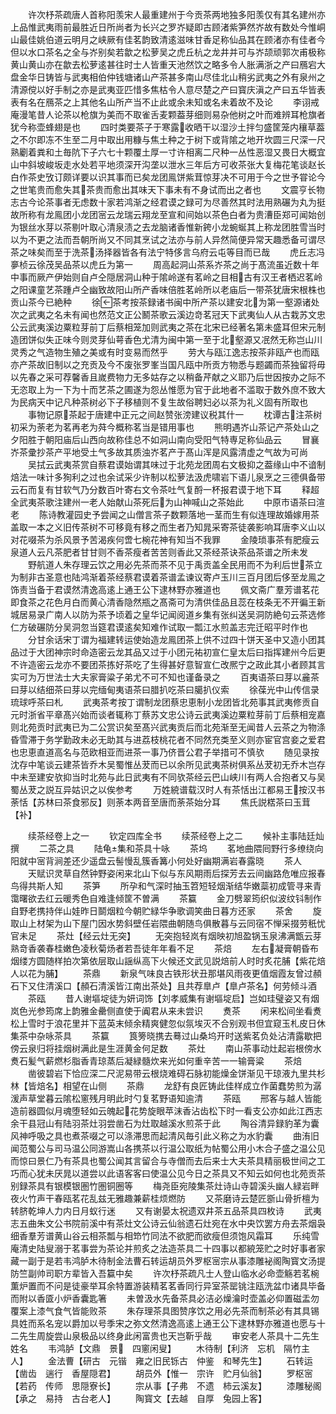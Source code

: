 <!-- { "loadSidebar": true } -->
　　许次杼茶疏唐人首称阳羡宋人最重建州于今贡茶两地独多阳羡仅有其名建州亦上品惟武夷雨前最胜近日所尚者为长兴之罗岕疑即古顾渚紫笋然岕故有数处今惟峒山最佳姚伯道云明月之峡厥有佳茗韵致清逺滋味甘香足称仙品其在顾渚亦有佳者今但以水口茶名之全与岕别矣若歙之松萝吴之虎丘杭之龙井并可与岕颉顽郭次甫极称黄山黄山亦在歙去松萝逺甚往时士人皆重天池然饮之略多令人胀满浙之产曰鴈宕大盘金华日铸皆与武夷相伯仲钱塘诸山产茶甚多南山尽佳北山稍劣武夷之外有泉州之清源傥以好手制之亦是武夷亚匹惜多焦枯令人意尽楚之产曰寳庆滇之产曰五华皆表表有名在鴈茶之上其他名山所产当不止此或余未知或名未着故不及论
　　李诩戒庵漫笔昔人论茶以枪旗为美而不取雀舌麦颗葢芽细则易杂他树之叶而难辨耳枪旗者犹今称壶蜂翅是也
　　四时类要茶子于寒露收晒干以湿沙土拌匀盛筐笼内穰草葢之不尔即冻不生至二月中取出用糠与焦土种之于树下或背隂之地开坎圆三尺深一尺熟劚着粪和土毎阬下子六七十颗覆土厚一寸许相离二尺种一丛性恶湿又畏日大概宜山中斜坡峻坂走水处若平地须深开沟垄以泄水三年后方可收茶张大复梅花笔谈赵长白作茶史攷订颇详要以识其事而已矣龙团鳯饼紫茸惊芽决不可用于今之世予甞论今之世笔贵而愈失其茶贵而愈出其味天下事未有不身试而出之者也
　　文震亨长物志古今论茶事者无虑数十家若鸿渐之经君谟之録可为尽善然其时法用熟碾为丸为挺故所称有龙鳯团小龙团宻云龙瑞云翔龙至宣和间始以茶色白者为贵漕臣郑可闻始创为银丝水芽以茶剔叶取心清泉渍之去龙脑诸香惟新銙小龙蜿蜒其上称龙团胜雪当时以为不更之法而吾朝所尚又不同其烹试之法亦与前人异然简便异常天趣悉备可谓尽茶之味矣而至于洗茶汤择器皆各有法宁特侈言乌府云屯等目而已哉
　　虎丘志冯夣桢云徐茂吴品茶以虎丘为第一
　　周高起洞山茶系岕茶之尚于髙流虽近数十年中事而厥产伊始则自卢仝隠居洞山种于隂岭遂有茗岭之目相古有汉王者栖迟茗岭之阳课童艺茶踵卢仝幽致故阳山所产香味倍胜茗岭所以老庙后一带茶犹唐宋根株也贡山茶今已絶种
　　徐茶考按茶録诸书闽中所产茶以建安北为第一壑源诸处次之武夷之名未有闻也然范文正公鬭茶歌云溪边竒茗冠天下武夷仙人从古栽苏文忠公云武夷溪边粟粒芽前丁后蔡相笼加则武夷之茶在北宋已经著名第未盛耳但宋元制造团饼似失正味今则灵芽仙萼香色尤清为闽中第一至于北壑源又冺然无称岂山川灵秀之气造物生殖之美或有时变易而然乎
　　劳大与瓯江逸志按茶非瓯产也而瓯亦产茶故旧制以之充贡及今不废张罗峯当国凡瓯中所贡方物悉与题蠲而茶独留将毋以先春之采可荐馨香且嵗费物力无多姑存之以稍备芹献之义耶乃后世因按办之际不无恣取上为一下为十而艺茶之圃遂为怨丛惟愿为官于此地者不滥取于数外庶不致大为民病天中记凡种茶树必下子移植则不复生故俗聘妇必以茶为礼义固有所取也
　　事物记原茶起于唐建中正元之间赵赞张滂建议税其什一
　　枕谭古注茶树初采为荼老为茗再老为荈今概称茗当是错用事也
　　熊明遇岕山茶记产茶处山之夕阳胜于朝阳庙后山西向故称佳总不如洞山南向受阳气特専足称仙品云
　　冒襄岕茶彚抄茶产平地受土气多故其质浊岕茗产于髙山浑是风露清虚之气故为可尚
　　吴拭云武夷茶赏自蔡君谟始谓其味过于北苑龙团周右文极抑之葢缘山中不谙制焙法一味计多狥利之过也余试采少许制以松萝法汲虎啸岩下语儿泉烹之三德俱备带云石而复有甘软气乃分数百叶寄右文令茶吐气复酹一杯报君谟于地下耳
　　释超全武夷茶歌注建州一老人始献山茶死后为山神喊山之茶始此
　　中原市语茶曰渲老
　　陈诗教灌园史予尝闻之山僧言茶子数颗落地一茎而生有似连理故婚嫁用茶盖取一本之义旧传茶树不可移竟有移之而生者乃知晁采寄茶徒袭影响耳唐李义山以对花啜茶为杀风景予苦渴疾何啻七椀花神有知当不我罪
　　金陵琐事茶有肥瘦云泉道人云凡茶肥者甘甘则不香茶瘦者苦苦则香此又茶经茶诀茶品茶谱之所未发
　　野航道人朱存理云饮之用必先茶而茶不见于禹贡盖全民用而不为利后世茶立为制非古圣意也陆鸿渐着茶经蔡君谟着茶谱孟谏议寄卢玉川三百月团后侈至龙鳯之饰责当备于君谟然清逸高逺上通王公下逮林野亦雅道也
　　佩文斋广羣芳谱茗花即食茶之花色月白而黄心清香隐然瓶之髙斋可为清供佳品且蕊在枝条无不开徧王新城居易录广南人以防为茶予顷着之皇华记闻阅道乡集有张纠送吴洞防絶句云茶选修仁方破碾防分吴洞忽当筵君谟逺矣知难作试取一瓢江水煎盖志完迁昭平时作也
　　分甘余话宋丁谓为福建转运使始造龙鳯团茶上供不过四十饼天圣中又造小团其品过于大团神宗时命造密云龙其品又过于小团元祐初宣仁皇太后曰指挥建州今后更不许造密云龙亦不要团茶拣好茶吃了生得甚好意智宣仁改熈宁之政此其小者顾其言实可为万世法士大夫家膏粱子弟尤不可不知也谨备录之
　　百夷语茶曰芽以麄茶曰芽以结细茶曰芽以完缅甸夷语茶曰腊扒吃茶曰臈扒仪索
　　徐葆光中山传信录琉球呼茶曰札
　　武夷茶考按丁谓制龙团蔡忠恵制小龙团皆北苑事其武夷修贡自元时浙省平章髙兴始而谈者辄称丁蔡苏文忠公诗云武夷溪边粟粒芽前丁后蔡相宠嘉则北苑贡时武夷已为二公赏识矣至髙兴武夷贡后而北苑渐至无闻昔人云茶之为物涤昏雪滞于务学勤政未必无助其与进荔枝桃花者不同然充类至义则亦宦官宫妾之爱君也忠恵直道高名与范欧相亚而进茶一事乃侪晋公君子举措可不慎欤
　　随见录按沈存中笔谈云建茶皆乔木吴蜀惟丛茇而已以余所见武夷茶树俱系丛茇初无乔木岂存中未至建安欤抑当时北苑与此日武夷有不同欤茶经云巴山峡川有两人合抱者又与吴蜀丛茇之説互异姑识之以俟参考
　　万姓綂谱载汉时人有茶恬出江都易王按汉书荼恬【苏林曰茶食邪反】则荼本两音至唐而荼茶始分耳
　　焦氏説楛茶曰玉茸【补】












　　续茶经卷上之一
　　钦定四库全书
　　续茶经卷上之二
　　候补主事陆廷灿撰
　　二茶之具
　　陆龟集和茶具十咏
　　茶坞
　　茗地曲隈囘野行多缭绕向阳就中宻背涧差还少遥盘云髻慢乱簇香篝小何处好幽期满岩春露晓
　　茶人
　　天赋识灵草自然钟野姿闲来北山下似与东风期雨后探芳去云间幽路危唯应报春鸟得共斯人知
　　茶笋
　　所孕和气深时抽玉笤短轻烟渐结华嫩蘂初成管寻来青霭曙欲去红云暖秀色自难逢倾筐不曽满
　　茶籯
　　金刀劈翠筠织似波纹钭制作自野老携持伴山娃昨日鬬烟粒今朝贮緑华争歌调笑曲日暮方还家
　　茶舍
　　旋取山上材架为山下屋门因水势斜壁任岩隈曲朝随鸟俱散暮与云同宿不惮采掇劳秖忧官未足
　　茶灶【经云灶无突】
　　无突抱轻岚有烟映初旭盈锅玉泉沸满甑云芽熟竒香袭春桂嫩色凌秋菊炀者若吾徒年年看不足
　　茶焙
　　左右凝膏朝昏布烟缕方圆随样拍次第依层取山謡纵高下火候还文武见説焙前人时时炙花脯【紫花焙人以花为脯】
　　茶鼎
　　新泉气味良古铁形状丑那堪风雨夜更值烟霞友曾过頳石下又住清溪口【頳石清溪皆江南出茶处】且共荐臯卢【臯卢茶名】何劳倾斗酒
　　茶瓯
　　昔人谢塸埞徒为妍词饰【刘孝威集有谢塸埞启】岂如珪璧姿又有烟岚色光参筠席上韵雅金罍侧直使于阗君从来未尝识
　　煑茶
　　闲来松间坐看煑松上雪时于浪花里并下蓝英末倾余精爽健忽似氛埃灭不合别观书但宜窥玉札皮日休集茶中杂咏茶具
　　茶籯
　　筤篣晓携去蓦过山桑坞开时送紫茗负处沾清露歇把傍云泉归将挂烟树满此是生涯黄金何足数
　　茶灶
　　南山茶事动灶起岩根傍水煑石髪气薪燃杉脂香青琼蒸后凝緑髓炊来光如何重辛苦一一输膏粱
　　茶焙
　　凿彼碧岩下恰应深二尺泥易带云根烧难碍石脉初能燥金饼渐见干琼液九里共杉林【皆焙名】相望在山侧
　　茶鼎
　　龙舒有良匠铸此佳样成立作菌蠢势煎为潺湲声草堂暮云隂松窻残月明此时勺复茗野语知逾清
　　茶瓯
　　邢客与越人皆能造前器圆似月魂堕轻如云魄起花势旋眼苹沫香沾齿松下时一看支公亦如此江西志余干县冠山有陆羽茶灶羽尝凿石为灶取越溪水煎茶于此
　　陶谷清异録豹革为囊风神呼吸之具也煮茶啜之可以涤滞思而起清风毎引此义称之为水豹囊
　　曲洧旧闻范蜀公与司马温公同游嵩山各携茶以行温公取纸为帖蜀公用小木合子盛之温公见而惊曰景仁乃有茶具也蜀公闻其言留合与寺僧而去后来士大夫茶具精丽极世间之工巧而心犹未厌晁以道尝以此语客客曰使温公见今日之茶具又不知云如何也北苑贡茶别録茶具有银模银圏竹圏铜圈等
　　梅尧臣宛陵集茶灶诗山寺碧溪头幽人緑岩畔夜火竹声干春瓯茗花乱兹无雅趣兼薪桂烦燃防
　　又茶磨诗云楚匠斵山骨折檀为转脐乾坤人力内日月蚁行迷
　　又有谢晏太祝遗双井茶五品茶具四枚诗
　　武夷志五曲朱文公书院前溪中有茶灶文公诗云仙翁遗石灶宛在水中央饮罢方舟去茶烟袅细香羣芳谱黄山谷云相茶瓢与相笻竹同法不欲肥而欲瘦但须饱风霜耳
　　乐纯雪庵清史陆叟溺于茗事尝为茶论并煎炙之法造茶具二十四事以都綂笼贮之时好事者家藏一副于是若韦鸿胪木待制金法曹石转运胡员外罗枢宻宗从事漆雕袐阁陶寳文汤提防竺副帅司职方辈皆入吾籯中矣
　　许次杼茶疏凡士人登山临水必命壶觞若茗椀薫炉置而不问是徒豪举耳余特置游装精茗茗香同行异室茶罂铫注瓯洗盆巾诸具毕备而附以香匳小炉香囊匙箸
　　未曽汲水先备茶具必洁必燥瀹时壶盖必仰置磁盂勿覆案上漆气食气皆能败茶
　　朱存理茶具图赞序饮之用必先茶而制茶必有其具锡具姓而系名宠以爵加以号季宋之弥文然清逸高逺上通王公下逮林野亦雅道也愿与十二先生周旋尝山泉极品以终身此闲富贵也天岂靳乎哉
　　审安老人茶具十二先生姓名
　　韦鸿胪【文鼎　景　四窻闲叟】
　　木待制【利济　忘机　隔竹主人】
　　金法曹【研古　元锴　雍之旧民铄古　仲鉴　和琴先生】
　　石转运【凿齿　遄行　香屋隠君】
　　胡员外【惟一　宗许　贮月仙翁】
　　罗枢宻【若药　传师　思隠寮长】
　　宗从事【子弗　不遗　柿云溪友】
　　漆雕秘阁【承之　易持　古台老人】
　　陶寳文【去越　自厚　兔园上客】
